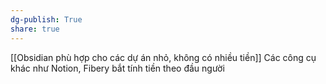 ```yaml
---
dg-publish: True
share: true
---
```

[[Obsidian phù hợp cho các dự án nhỏ, không có nhiều tiền]] 
Các công cụ khác như Notion, Fibery bắt tính tiền theo đầu người
